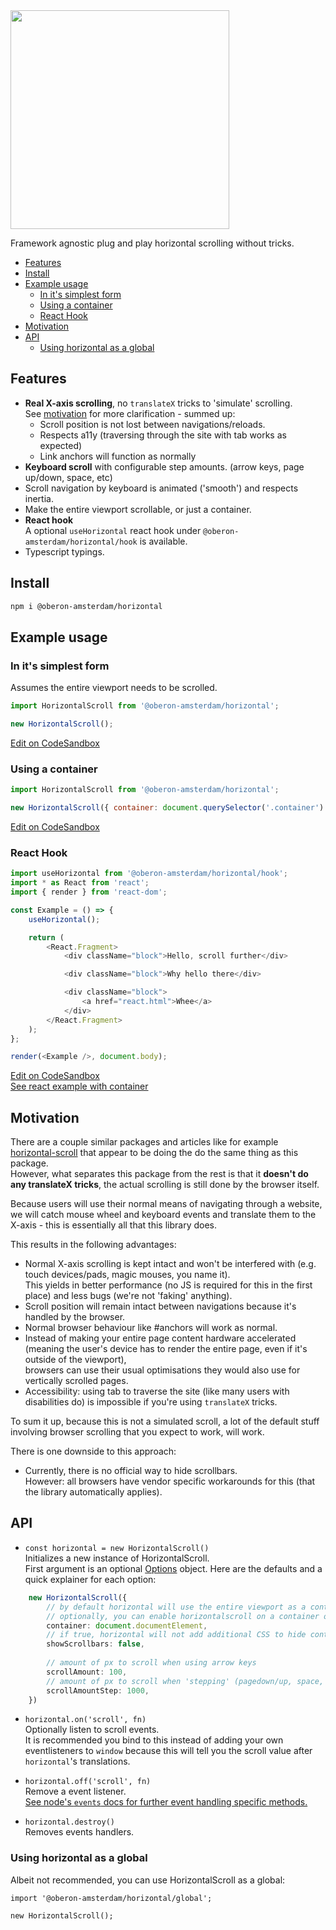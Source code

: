 <img src="https://jari.lol/7JqTxsErJS.png" width="350">

Framework agnostic plug and play horizontal scrolling without tricks.

<!-- START doctoc generated TOC please keep comment here to allow auto update -->
<!-- DON'T EDIT THIS SECTION, INSTEAD RE-RUN doctoc TO UPDATE -->


- [Features](#features)
- [Install](#install)
- [Example usage](#example-usage)
  - [In it's simplest form](#in-its-simplest-form)
  - [Using a container](#using-a-container)
  - [React Hook](#react-hook)
- [Motivation](#motivation)
- [API](#api)
  - [Using horizontal as a global](#using-horizontal-as-a-global)

<!-- END doctoc generated TOC please keep comment here to allow auto update -->

## Features 

- **Real X-axis scrolling**, no `translateX` tricks to 'simulate' scrolling.  
See [motivation](#motivation) for more clarification - summed up:  
    - Scroll position is not lost between navigations/reloads.    
    - Respects a11y (traversing through the site with tab works as expected)  
    - Link anchors will function as normally
- **Keyboard scroll** with configurable step amounts. (arrow keys, page up/down, space, etc)  
- Scroll navigation by keyboard is animated ('smooth') and respects inertia.   
- Make the entire viewport scrollable, or just a container.
- **React hook**  
A optional `useHorizontal` react hook under `@oberon-amsterdam/horizontal/hook` is available.  
- Typescript typings.

## Install
```bash
npm i @oberon-amsterdam/horizontal
```

## Example usage

### In it's simplest form  
Assumes the entire viewport needs to be scrolled.  
```js
import HorizontalScroll from '@oberon-amsterdam/horizontal';

new HorizontalScroll();
```
[Edit on CodeSandbox](https://codesandbox.io/s/github/oberonamsterdam/horizontal/tree/master/examples?module=/vanilla.js&initialpath=vanilla.html)  

### Using a container  
```js
import HorizontalScroll from '@oberon-amsterdam/horizontal';

new HorizontalScroll({ container: document.querySelector('.container') });
```
[Edit on CodeSandbox](https://codesandbox.io/s/github/oberonamsterdam/horizontal/tree/master/examples?module=/vanilla-container.js&initialpath=vanilla-container.html)

### React Hook  
```js
import useHorizontal from '@oberon-amsterdam/horizontal/hook';
import * as React from 'react';
import { render } from 'react-dom';

const Example = () => {
    useHorizontal();

    return (
        <React.Fragment>
            <div className="block">Hello, scroll further</div>

            <div className="block">Why hello there</div>

            <div className="block">
                <a href="react.html">Whee</a>
            </div>
        </React.Fragment>
    );
};

render(<Example />, document.body);
```
[Edit on CodeSandbox](https://codesandbox.io/s/github/oberonamsterdam/horizontal/tree/master/examples?module=/react.jsx&initialpath=react.html)    
[See react example with container](https://codesandbox.io/s/github/oberonamsterdam/horizontal/tree/master/examples?module=/react-container.jsx&initialpath=react-container.html)  

## Motivation

There are a couple similar packages and articles like for example [horizontal-scroll](https://github.com/corentinfardeau/horizontal-scroll) that appear to be doing the do the same thing as this package.  
However, what separates this package from the rest is that it **doesn't do any translateX tricks**, the actual scrolling is still done by the browser itself.  
  
Because users will use their normal means of navigating through a website, we will catch mouse wheel and keyboard events and translate them to the X-axis - this is essentially all that this library does.
  
This results in the following advantages: 

- Normal X-axis scrolling is kept intact and won't be interfered with (e.g. touch devices/pads, magic mouses, you name it).  
This yields in better performance (no JS is required for this in the first place) and less bugs (we're not 'faking' anything).
- Scroll position will remain intact between navigations because it's handled by the browser.  
- Normal browser behaviour like #anchors will work as normal.  
- Instead of making your entire page content hardware accelerated (meaning the user's device has to render the entire page, even if it's outside of the viewport),  
browsers can use their usual optimisations they would also use for vertically scrolled pages.
- Accessibility: using tab to traverse the site (like many users with disabilities do) is impossible if you're using `translateX` tricks. 

To sum it up, because this is not a simulated scroll, a lot of the default stuff involving browser scrolling that you expect to work, will work.

There is one downside to this approach:  

- Currently, there is no official way to hide scrollbars.   
However: all browsers have vendor specific workarounds for this (that the library automatically applies).  

## API
- `const horizontal = new HorizontalScroll()`  
Initializes a new instance of HorizontalScroll.  
First argument is an optional [Options](src/index.ts#L7-L10) object.
Here are the defaults and a quick explainer for each option:  
```ts
    new HorizontalScroll({
        // by default horizontal will use the entire viewport as a container.
        // optionally, you can enable horizontalscroll on a container only by passing a HTMLElement here
        container: document.documentElement,
        // if true, horizontal will not add additional CSS to hide container scrollbars 
        showScrollbars: false,
    
        // amount of px to scroll when using arrow keys
        scrollAmount: 100,
        // amount of px to scroll when 'stepping' (pagedown/up, space, etc)
        scrollAmountStep: 1000,
    })
```

- `horizontal.on('scroll', fn)`  
Optionally listen to scroll events.   
It is recommended you bind to this instead of adding your own eventlisteners to `window` because this will tell you the scroll value after `horizontal`'s translations.

- `horizontal.off('scroll', fn)`  
Remove a event listener.  
[See node's `events` docs for further event handling specific methods.](http://nodejs.org/api/events.html#events_events)  

- `horizontal.destroy()`  
Removes events handlers.

### Using horizontal as a global

Albeit not recommended, you can use HorizontalScroll as a global:  
```
import '@oberon-amsterdam/horizontal/global';

new HorizontalScroll();
```
